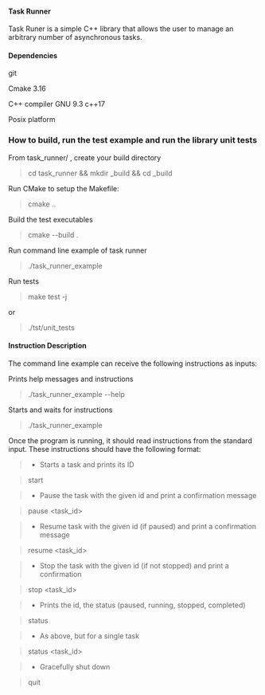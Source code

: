 #### Task Runner
Task Runer is a simple C++ library that allows the user to manage an arbitrary number of asynchronous tasks.

#### Dependencies
git

Cmake 3.16

C++ compiler GNU 9.3 c++17

Posix platform

### How to build, run the test example and run the library unit tests
From task_runner/ , create your build directory

>cd task_runner && mkdir _build && cd _build

Run CMake to setup the Makefile:

>cmake .\.

Build the test executables

>cmake --build .

Run command line example of task runner

>./task_runner_example

Run tests

>make test -j 

or

>./tst/unit_tests

#### Instruction Description
The command line example can receive the following instructions as inputs:

Prints help messages and instructions
>./task_runner_example --help

Starts and waits for instructions

>./task_runner_example

Once the program is running, it should read instructions from the standard input. These instructions should have the following format:

>- Starts a task and prints its ID

>start

>- Pause the task with the given id and print a confirmation message

>pause <task_id>

>- Resume task with the given id (if paused) and print a confirmation message

>resume <task_id>

>- Stop the task with the given id (if not stopped) and print a confirmation

>stop <task_id>

>- Prints the id, the status (paused, running, stopped, completed)

>status 

>- As above, but for a single task

>status <task_id>

>- Gracefully shut down

>quit

 